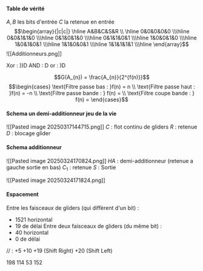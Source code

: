 #### Table de vérité
$A, B$ les bits d'entrée $C$ la retenue en entrée
$$\begin{array}{|c|c|}
\hline 
A&B&C&S&R \\ \hline
0&0&0&0&0 \\\hline
0&0&1&1&0 \\\hline
0&1&0&1&0 \\\hline
0&1&1&0&1 \\\hline
1&0&0&1&0 \\\hline
1&0&1&0&1 \\\hline
1&1&0&0&1 \\\hline
1&1&1&1&1 \\\hline
\end{array}$$
![[Additionneurs.png]]


Xor : ))D
AND : D
or : )D

$$G(A_{n}) = \frac{A_{n}}{2^{f(n)}}$$
$$\begin{cases}
\text{Filtre passe bas : }f(n) = n \\
\text{Filtre passe haut : }f(n) = -n \\
\text{Filtre passe bande : } f(n) =  \\
\text{Filtre coupe bande : } f(n) =
\end{cases}$$
#### Schema un demi-additionneur jeu de la vie
![[Pasted image 20250317144715.png]]
$C$ : flot continu de gliders
$R$ : retenue
$D$ : blocage glider

#### Schema additionneur 
![[Pasted image 20250324170824.png]]
$HA$ : demi-additionneur (retenue a gauche sortie en bas)
$C_{1}$ : retenue
$S$ : Sortie 

![[Pasted image 20250324171824.png]]


#### Espacement
Entre les faisceaux de gliders (qui diffèrent d'un bit) :
- $1521$ horizontal 
- $19$ de délai
Entre deux faisceaux de gliders (du même bit) : 
- $40$ horizontal 
- $0$ de délai


// : +5
+10
+19 (Shift Right)
+20 (Shift Left)


198 114
53 152
